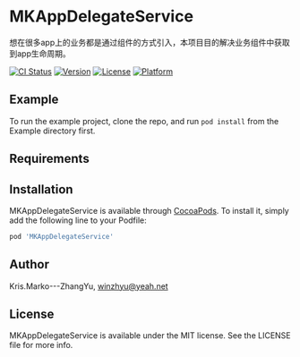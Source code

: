 # MKAppDelegateService
想在很多app上的业务都是通过组件的方式引入，本项目目的解决业务组件中获取到app生命周期。

[![CI Status](https://img.shields.io/travis/Kris.Marko---ZhangYu/MKAppDelegateService.svg?style=flat)](https://travis-ci.org/Kris.Marko---ZhangYu/MKAppDelegateService)
[![Version](https://img.shields.io/cocoapods/v/MKAppDelegateService.svg?style=flat)](https://cocoapods.org/pods/MKAppDelegateService)
[![License](https://img.shields.io/cocoapods/l/MKAppDelegateService.svg?style=flat)](https://cocoapods.org/pods/MKAppDelegateService)
[![Platform](https://img.shields.io/cocoapods/p/MKAppDelegateService.svg?style=flat)](https://cocoapods.org/pods/MKAppDelegateService)

## Example

To run the example project, clone the repo, and run `pod install` from the Example directory first.

## Requirements

## Installation

MKAppDelegateService is available through [CocoaPods](https://cocoapods.org). To install
it, simply add the following line to your Podfile:

```ruby
pod 'MKAppDelegateService'
```

## Author

Kris.Marko---ZhangYu, winzhyu@yeah.net

## License

MKAppDelegateService is available under the MIT license. See the LICENSE file for more info.

